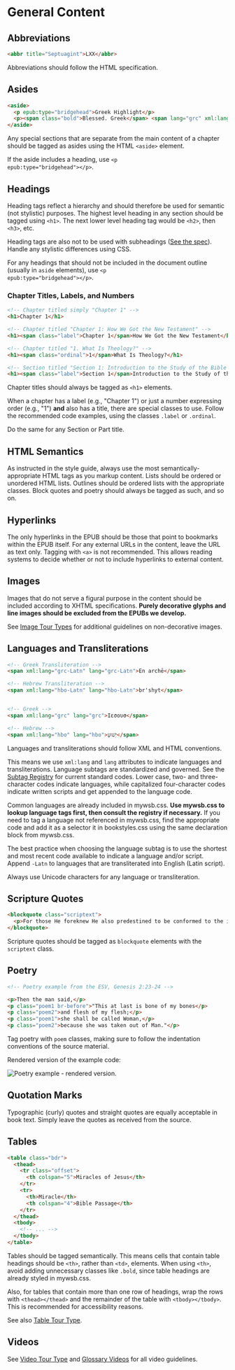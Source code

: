 # General Content

## Abbreviations

```html
<abbr title="Septuagint">LXX</abbr>
```

Abbreviations should follow the HTML specification.

## Asides

```html
<aside>
  <p epub:type="bridgehead">Greek Highlight</p>
  <p><span class="bold">Blessed. Greek</span> <span lang="grc" xml:lang="grc">μακάριος</span> (<span lang="grc-Latn" xml:lang="grc-Latn">makarios</span>). This term occurs thirty times in the Gospels, all but two on the lips of Jesus (<a data-cross-ref='{"scripture":"Luke.1.45"}'>Luke 1:45</a>; <a data-cross-ref='{"scripture":"Luke.11.27"}'>11:27</a>). The OT Hebrew term <span lang="hbo-Latn" xml:lang="hbo-Latn">ashrey</span> stands behind the NT usage of <span lang="grc-Latn" xml:lang="grc-Latn">makarios</span>. Both terms are normally translated "blessed" or "happy." <span lang="grc-Latn" xml:lang="grc-Latn">Makarios</span> has two main nuances in the NT. It predominately refers to God's blessing upon his people, and secondarily to God's people blessing him. In the latter sense, <span lang="grc-Latn" xml:lang="grc-Latn">makarios</span> is basically synonymous with praise. When a person is blessed by God, he is approved by God. The opposite of <span lang="grc-Latn" xml:lang="grc-Latn">makarios</span> is "woe" (<span lang="grc-Latn" xml:lang="grc-Latn">ouai</span>), the status of one who is not approved by God and is thus the object of impending judgment (<a data-cross-ref='{"scripture":"Matt.23.13-Matt.23.32"}'>Matt 23:13–32</a>; <a data-cross-ref='{"scripture":"Luke.6.24-Luke.6.36"}'>Luke 6:24–36</a>). In spite of being a tax collector (<a data-cross-ref='{"scripture":"Matt.9.9"}'>Matt 9:9</a>), Matthew himself became a recipient of ultimate blessing from God of both salvation and direct mentorship from Jesus himself and thus remained sensitive to his obligation to bless the Lord for having received true life-change from God. Having himself once put the acquisition of money before the cultivation of spirituality, Matthew often highlights the benefit of receiving the blessing of God above pursuing earthy possessions and following faulty human perspectives (<a data-cross-ref='{"scripture":"Matt.5.21-Matt.5.48"}'>Matt 5:21–48</a>; <a data-cross-ref='{"scripture":"Matt.6.19-Matt.6.21"}'>6:19–21</a>; <a data-cross-ref='{"scripture":"Matt.9.12-Matt.9.13"}'>9:12–13</a>; <a data-cross-ref='{"scripture":"Matt.16.26"}'>16:26</a>).</p>
</aside>
```

Any special sections that are separate from the main content of a chapter should be tagged as asides using the HTML <code>&#60;aside&#62;</code> element.

If the aside includes a heading, use <code>&#60;p epub:type="bridgehead"&#62;&#60;/p&#62;</code>.

## Headings

Heading tags reflect a hierarchy and should therefore be used for semantic (not stylistic) purposes. The highest level heading in any section should be tagged using <code>&#60;h1&#62;</code>. The next lower level heading tag would be <code>&#60;h2&#62;</code>, then <code>&#60;h3&#62;</code>, etc.

Heading tags are also not to be used with subheadings ([See the spec](http://w3c.github.io/html/sections.html#headings-and-sections)). Handle any stylistic differences using CSS.

For any headings that should not be included in the document outline (usually in <code>aside</code> elements), use <code>&#60;p epub:type="bridgehead"&#62;&#60;/p&#62;</code>.

### Chapter Titles, Labels, and Numbers

```html
<!-- Chapter titled simply "Chapter 1" -->
<h1>Chapter 1</h1>

<!-- Chapter titled "Chapter 1: How We Got the New Testament" -->
<h1><span class="label">Chapter 1</span>How We Got the New Testament</h1>

<!-- Chapter titled "1. What Is Theology?" -->
<h1><span class="ordinal">1</span>What Is Theology?</h1>

<!-- Section titled "Section 1: Introduction to the Study of the Bible -->
<h1><span class="label">Section 1</span>Introduction to the Study of the Bible</h1>
```

Chapter titles should always be tagged as <code>&#60;h1&#62;</code> elements.

When a chapter has a label (e.g., "Chapter 1") or just a number expressing order (e.g., "1") <strong>and</strong> also has a title, there are special classes to use. Follow the recommended code examples, using the classes <code>.label</code> or <code>.ordinal</code>.

Do the same for any Section or Part title.

## HTML Semantics

As instructed in the style guide, always use the most semantically-appropriate HTML tags as you markup content. Lists should be ordered or unordered HTML lists. Outlines should be ordered lists with the appropriate classes. Block quotes and poetry should always be tagged as such, and so on.

## Hyperlinks

The only hyperlinks in the EPUB should be those that point to bookmarks within the EPUB itself. For any external URLs in the content, leave the URL as text only. Tagging with <code>&#60;a&#62;</code> is not recommended. This allows reading systems to decide whether or not to include hyperlinks to external content.

## Images

Images that do not serve a figural purpose in the content should be included according to XHTML specifications. **Purely decorative glyphs and line images should be excluded from the EPUBs we develop.**

See [Image Tour Types](#image-tour-types) for additional guidelines on non-decorative images.

## Languages and Transliterations

```html
<!-- Greek Transliteration -->
<span xml:lang="grc-Latn" lang="grc-Latn">En archē</span>

<!-- Hebrew Transliteration -->
<span xml:lang="hbo-Latn" lang="hbo-Latn">br'shyt</span>


<!-- Greek -->
<span xml:lang="grc" lang="grc">Ιεσουσ</span>

<!-- Hebrew -->
<span xml:lang="hbo" lang="hbo">‏יְשׁוּעָ</span>
```

Languages and transliterations should follow XML and HTML conventions.

This means we use <code>xml:lang</code> and <code>lang</code> attributes to indicate languages and transliterations. Language subtags are standardized and governed. See the [Subtag Registry](https://www.iana.org/assignments/language-subtag-registry/language-subtag-registry) for current standard codes. Lower case, two- and three-character codes indicate languages, while capitalized four-character codes indicate written scripts and get appended to the language code.

Common languages are already included in mywsb.css. <strong>Use mywsb.css to lookup language tags first, then consult the registry if necessary.</strong> If you need to tag a language not referenced in mywsb.css, find the appropriate code and add it as a selector it in bookstyles.css using the same declaration block from mywsb.css.

The best practice when choosing the language subtag is to use the shortest and most recent code available to indicate a language and/or script. Append <code class="lang-html inline" style="white-space: nowrap">-Latn</code> to languages that are transliterated into English (Latin script).

Always use Unicode characters for any language or transliteration.

## Scripture Quotes

```html
<blockquote class="scriptext">
  <p>For those He foreknew He also predestined to be conformed to the image of His Son, so that He would be the firstborn among many brothers. And those He predestined, He also called; and those He called, He also justified; and those He justified, He also glorified. (Rom 8:29–30)</p>
</blockquote>
```

Scripture quotes should be tagged as <code>blockquote</code> elements with the <code>scriptext</code> class.

## Poetry

```html
<!-- Poetry example from the ESV, Genesis 2:23-24 -->

<p>Then the man said,</p>
<p class="poem1 br-before">"This at last is bone of my bones</p>
<p class="poem2">and flesh of my flesh;</p>
<p class="poem1">she shall be called Woman,</p>
<p class="poem2">because she was taken out of Man."</p>
```

Tag poetry with <code>poem</code> classes, making sure to follow the indentation conventions of the source material.

Rendered version of the example code:

![Poetry example - rendered version.](images/poetry-example.png)

## Quotation Marks

Typographic (curly) quotes and straight quotes are equally acceptable in book text. Simply leave the quotes as received from the source.

## Tables

```html
<table class="bdr">
  <thead>
    <tr class="offset">
      <th colspan="5">Miracles of Jesus</th>
    </tr>
    <tr>
      <th>Miracle</th>
      <th colspan="4">Bible Passage</th>
    </tr>
  </thead>
  <tbody>
    <!-- ... -->
  </tbody>
</table>
```

Tables should be tagged semantically. This means cells that contain table headings should be <code>&#60;th&#62;</code>, rather than <code>&#60;td&#62;</code>, elements. When using <code>&#60;th&#62;</code>, avoid adding unnecessary classes like <code>.bold</code>, since table headings are already styled in mywsb.css.

Also, for tables that contain more than one row of headings, wrap the rows with <code>&#60;thead&#62;&#60;/thead&#62;</code> and the remainder of the table with <code>&#60;tbody&#62;&#60;/tbody&#62;</code>. This is recommended for accessibility reasons.

See also [Table Tour Type](#table-tour-type).

## Videos

See [Video Tour Type](#video-tour-type) and [Glossary Videos](#glossary-videos) for all video guidelines.